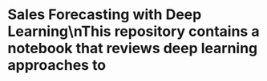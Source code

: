 # Sales Forecasting with Deep Learning\nThis repository contains a notebook that reviews deep learning approaches to 